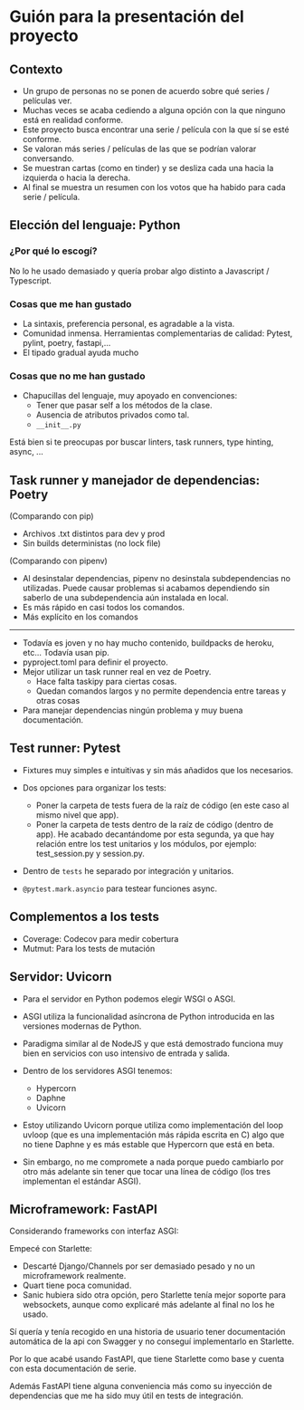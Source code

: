 # Guión para la presentación del proyecto

## Contexto

- Un grupo de personas no se ponen de acuerdo sobre qué series / películas ver.
- Muchas veces se acaba cediendo a alguna opción con la que ninguno está en realidad conforme.
- Este proyecto busca encontrar una serie / película con la que sí se esté conforme.
- Se valoran más series / películas de las que se podrían valorar conversando.
- Se muestran cartas (como en tinder) y se desliza cada una hacia la izquierda o hacia la derecha.
- Al final se muestra un resumen con los votos que ha habido para cada serie / película.

## Elección del lenguaje: Python

### ¿Por qué lo escogí? 
No lo he usado demasiado y quería probar algo distinto a Javascript / Typescript.

### Cosas que me han gustado
- La sintaxis, preferencia personal, es agradable a la vista.
- Comunidad inmensa. Herramientas complementarias de calidad: Pytest, pylint, poetry, fastapi,...
- El tipado gradual ayuda mucho

### Cosas que no me han gustado
- Chapucillas del lenguaje, muy apoyado en convenciones:
    - Tener que pasar self a los métodos de la clase.
    - Ausencia de atributos privados como tal.
    - `__init__.py`

Está bien si te preocupas por buscar linters, task runners, type hinting, async, ...

## Task runner y manejador de dependencias: Poetry
(Comparando con pip)
- Archivos .txt distintos para dev y prod
- Sin builds deterministas (no lock file)

(Comparando con pipenv)
- Al desinstalar dependencias, pipenv no desinstala subdependencias no utilizadas. Puede causar problemas si acabamos dependiendo sin saberlo 
de una subdependencia aún instalada en local.
- Es más rápido en casi todos los comandos.
- Más explícito en los comandos
---

- Todavía es joven y no hay mucho contenido, buildpacks de heroku, etc... Todavía usan pip.
- pyproject.toml para definir el proyecto.
- Mejor utilizar un task runner real en vez de Poetry.
    - Hace falta taskipy para ciertas cosas.
    - Quedan comandos largos y no permite dependencia entre tareas y otras cosas
- Para manejar dependencias ningún problema y muy buena documentación.

## Test runner: Pytest

- Fixtures muy simples e intuitivas y sin más añadidos que los necesarios.
- Dos opciones para organizar los tests:
    - Poner la carpeta de tests fuera de la raíz de código (en este caso al mismo nivel que app).
    - Poner la carpeta de tests dentro de la raíz de código (dentro de app). He acabado decantándome por esta segunda, ya que hay relación entre los test unitarios y los módulos, por ejemplo: test_session.py y session.py.

- Dentro de `tests` he separado por integración y unitarios.
- `@pytest.mark.asyncio` para testear funciones async.

## Complementos a los tests

- Coverage: Codecov para medir cobertura
- Mutmut: Para los tests de mutación

## Servidor: Uvicorn

- Para el servidor en Python podemos elegir WSGI o ASGI.
- ASGI utiliza la funcionalidad asíncrona de Python introducida en las versiones modernas de Python.
- Paradigma similar al de NodeJS y que está demostrado funciona muy bien en servicios con uso intensivo de entrada y salida.

- Dentro de los servidores ASGI tenemos:
    - Hypercorn
    - Daphne
    - Uvicorn
    
- Estoy utilizando Uvicorn porque utiliza como implementación del loop uvloop (que es una implementación más rápida escrita en C) algo que no tiene Daphne y es más estable que Hypercorn que está en beta. 
- Sin embargo, no me compromete a nada porque puedo cambiarlo por otro más adelante sin tener que tocar una línea de código (los tres implementan el estándar ASGI).


## Microframework: FastAPI

Considerando frameworks con interfaz ASGI:

Empecé con Starlette:
- Descarté Django/Channels por ser demasiado pesado y no un microframework realmente.
- Quart tiene poca comunidad.
- Sanic hubiera sido otra opción, pero Starlette tenía mejor soporte para websockets, aunque como explicaré más adelante al final no los he usado.

Sí quería y tenía recogido en una historia de usuario tener documentación automática de la api con Swagger y no conseguí implementarlo en Starlette.

Por lo que acabé usando FastAPI, que tiene Starlette como base y cuenta con esta documentación de serie.

Además FastAPI tiene alguna conveniencia más como su inyección de dependencias que me ha sido muy útil en tests de integración.

